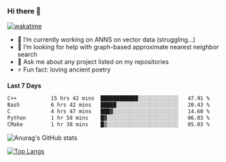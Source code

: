 ### Hi there 👋

[![wakatime](https://wakatime.com/badge/user/8906da98-c623-4aff-ac00-99cb42e09b38.svg)](https://wakatime.com/@8906da98-c623-4aff-ac00-99cb42e09b38)

- 🔭 I’m currently working on ANNS on vector data (struggling...)
- 🤔 I’m looking for help with graph-based approximate nearest neighbor search
- 💬 Ask me about any project listed on my repositories
- ⚡ Fun fact: loving ancient poetry


**Last 7 Days**
<!--START_SECTION:waka-->

```txt
C++           15 hrs 42 mins  ████████████░░░░░░░░░░░░░   47.91 %
Bash          6 hrs 42 mins   █████░░░░░░░░░░░░░░░░░░░░   20.43 %
C             4 hrs 47 mins   ███▓░░░░░░░░░░░░░░░░░░░░░   14.60 %
Python        1 hr 58 mins    █▓░░░░░░░░░░░░░░░░░░░░░░░   06.03 %
CMake         1 hr 38 mins    █▒░░░░░░░░░░░░░░░░░░░░░░░   05.03 %
```

<!--END_SECTION:waka-->

![Anurag's GitHub stats](https://github-readme-stats.vercel.app/api?username=matchyc&count_private=true&show_icons=true&theme=vue)

[![Top Langs](https://github-readme-stats.vercel.app/api/top-langs/?username=matchyc&langs_count=4&&hide=perl,raku,html,javascript,shell,roff,prolog)](https://github.com/anuraghazra/github-readme-stats)
